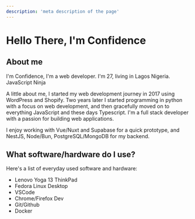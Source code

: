 ```yaml
---
description: 'meta description of the page'
---
```


# Hello There, I'm Confidence

## About me

I'm Confidence, I'm a web developer. I'm 27, living in Lagos Nigeria. JavaScript Ninja

A little about me, I started my web development journey in 2017 using WordPress and Shopify. Two years later I started programming in python with a focus on web development, and then gracefully moved on to everything JavaScript and these days Typescript. I'm a full stack developer with a passion for building web applications.

I enjoy working with Vue/Nuxt and Supabase for a quick prototype, and NestJS, Node/Bun, PostgreSQL/MongoDB for my backend.

## What software/hardware do I use?

Here's a list of everyday used software and hardware:

- Lenovo Yoga 13 ThinkPad
- Fedora Linux Desktop
- VSCode
- Chrome/Firefox Dev
- Git/Github
- Docker
